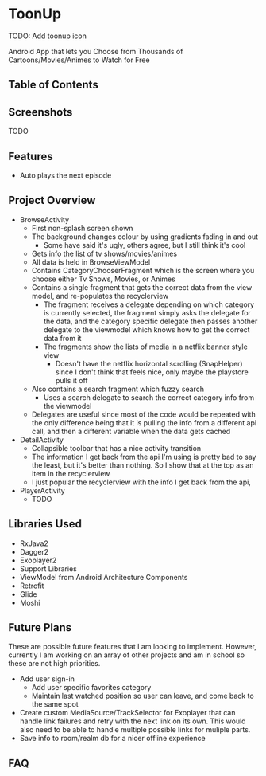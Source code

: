 # ToonUp

TODO: Add toonup icon

Android App that lets you Choose from Thousands of Cartoons/Movies/Animes to Watch for Free

## Table of Contents

## Screenshots

TODO

## Features

* Auto plays the next episode

## Project Overview

* BrowseActivity
  * First non-splash screen shown
  * The background changes colour by using gradients fading in and out
    * Some have said it's ugly, others agree, but I still think it's cool
  * Gets info the list of tv shows/movies/animes
  * All data is held in BrowseViewModel
  * Contains CategoryChooserFragment which is the screen where you choose
  either Tv Shows, Movies, or Animes
  * Contains a single fragment that gets the correct data from the view model,
  and re-populates the recyclerview
    * The fragment receives a delegate depending on which category is
    currently selected, the fragment simply asks the delegate for the data,
    and the category specific delegate then passes another delegate to the
    viewmodel which knows how to get the correct data from it
    * The fragments show the lists of media in a netflix banner style view
      * Doesn't have the netflix horizontal scrolling (SnapHelper) since I
      don't think that feels nice, only maybe the playstore pulls it off
  * Also contains a search fragment which fuzzy search
    * Uses a search delegate to search the correct category info from the
    viewmodel
  * Delegates are useful since most of the code would be repeated with the
  only difference being that it is pulling the info from a different api call,
  and then a different variable when the data gets cached
* DetailActivity
  * Collapsible toolbar that has a nice activity transition
  * The information I get back from the api I'm using is pretty bad to say the
  least, but it's better than nothing. So I show that at the top as an item in
  the recyclerview
  * I just popular the recyclerview with the info I get back from the api,
* PlayerActivity
  * TODO

## Libraries Used

* RxJava2
* Dagger2
* Exoplayer2
* Support Libraries
* ViewModel from Android Architecture Components
* Retrofit
* Glide
* Moshi

## Future Plans

These are possible future features that I am looking to implement. However,
currently I am working on an array of other projects and am in school so these
are not high priorities.
* Add user sign-in
  * Add user specific favorites category
  * Maintain last watched position so user can leave, and come back to the
  same spot
* Create custom MediaSource/TrackSelector for Exoplayer that can handle link
failures and retry with the next link on its own. This would also need to be
able to handle multiple possible links for muliple parts.
* Save info to room/realm db for a nicer offline experience

## FAQ

